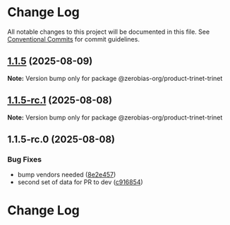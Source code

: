 # Change Log

All notable changes to this project will be documented in this file.
See [Conventional Commits](https://conventionalcommits.org) for commit guidelines.

## [1.1.5](https://github.com/zerobias-org/product/compare/@zerobias-org/product-trinet-trinet@1.1.5-rc.1...@zerobias-org/product-trinet-trinet@1.1.5) (2025-08-09)

**Note:** Version bump only for package @zerobias-org/product-trinet-trinet





## [1.1.5-rc.1](https://github.com/zerobias-org/product/compare/@zerobias-org/product-trinet-trinet@1.1.5-rc.0...@zerobias-org/product-trinet-trinet@1.1.5-rc.1) (2025-08-08)

**Note:** Version bump only for package @zerobias-org/product-trinet-trinet





## 1.1.5-rc.0 (2025-08-08)


### Bug Fixes

* bump vendors needed ([8e2e457](https://github.com/zerobias-org/product/commit/8e2e457e0b5d7141a05e8f2c178bc2854f2b7178))
* second set of data for PR to dev ([c916854](https://github.com/zerobias-org/product/commit/c916854bcf229b1c2042ffdea18472d66a061aaf))





# Change Log
